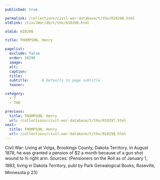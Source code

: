 ```yaml
---
published: true

permalink: /collections/civil-war-database/t/tho/010298.html
oldlink: /CivilWar/db/t/tho/010298.html

oldid: 010298

title: THOMPSON, Henry

pagelist:
  exclude: false
  order: 10298
  image: 
  alt:
  caption:
  title:
  subtitle:      # Defaults to page subtitle
  teaser:

category: 
  - T 
  - THO

previous:
  title: THOMPSON, Henry
  url: /collections/civil-war-database/t/tho/010297.html  
next:
  title: THOMPSON, Henry
  url: /collections/civil-war-database/t/tho/010299.html   
---
```

Civil War: Living at Volga, Brookings County, Dakota Territory. In August 1878, he was granted a pension of $2 a month because of a gun shot wound to hi right arm. Sources: (&#147;Pensioners on the Roll as of January 1, 1883, living in Dakota Territory&#148;, publ by Park Genealogical Books, Roseville, Minnesota p 23)